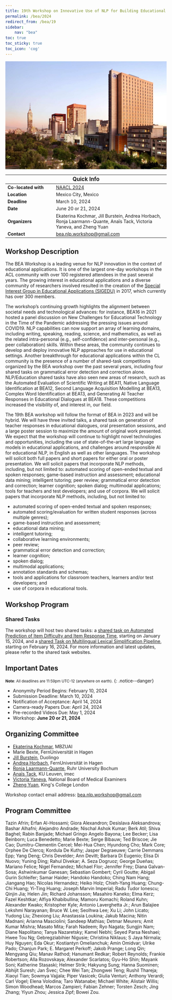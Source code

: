 ```yaml
---
title: 19th Workshop on Innovative Use of NLP for Building Educational Applications
permalink: /bea/2024
redirect_from: /bea/19
sidebar:
    nav: "bea"
toc: true
toc_sticky: true
toc_icon: 'cog'
---
```


![toronto](/assets/images/venues/mexico-city-hilton-reforma.jpeg)

<table>
    <thead>
        <tr>
            <th colspan="2"><span style="font-size: larger;">Quick Info</span></th>
        </tr>
    </thead>
    <tbody>
        <tr>
            <td style="width: 30%;"><strong>Co-located with</strong></td>
            <td><a target="_blank" href="https://2024.naacl.org/">NAACL 2024</a></td>
        </tr>
        <tr>
            <td><strong>Location</strong></td>
            <td>Mexico City, Mexico</td>
        </tr>
        <tr>
            <td><strong>Deadline</strong></td>
            <td>March 10, 2024</td>
        </tr>
        <tr>
            <td><strong>Date</strong></td>
            <td>June 20 or 21, 2024</td>
        </tr>
        <tr>
            <td><strong>Organizers</strong></td>
            <td>Ekaterina Kochmar, Jill Burstein, Andrea Horbach, Ronja Laarmann-Quante, Anaïs Tack, Victoria Yaneva, and Zheng Yuan</td>
        </tr>
        <tr>
            <td><strong>Contact</strong></td>
            <td><a href="mailto:bea.nlp.workshop@gmail.com">bea.nlp.workshop@gmail.com</a></td>
        </tr>
    </tbody>
</table>

## Workshop Description

The BEA Workshop is a leading venue for NLP innovation in the context of educational applications. It is one of the largest one-day workshops in the ACL community with over 100 registered attendees in the past several years. The growing interest in educational applications and a diverse community of researchers involved resulted in the creation of the [Special Interest Group in Educational Applications (SIGEDU)](https://www.aclweb.org/adminwiki/index.php?title=2019Q3_Reports:_SIGEDU) in 2017, which currently has over 300 members.

The workshop’s continuing growth highlights the alignment between societal needs and technological advances: for instance, BEA16 in 2021 hosted a panel discussion on New Challenges for Educational Technology in the Time of the Pandemic addressing the pressing issues around COVID19. NLP capabilities can now support an array of learning domains, including writing, speaking, reading, science, and mathematics, as well as the related intra-personal (e.g., self-confidence) and inter-personal (e.g., peer collaboration) skills. Within these areas, the community continues to develop and deploy innovative NLP approaches for use in educational settings. Another breakthrough for educational applications within the CL community is the presence of a number of shared-task competitions organized by the BEA workshop over the past several years, including four shared tasks on grammatical error detection and correction alone. NLP/Education shared tasks have also seen new areas of research, such as the Automated Evaluation of Scientific Writing at BEA11, Native Language Identification at BEA12, Second Language Acquisition Modelling at BEA13, Complex Word Identification at BEA13, and Generating AI Teacher Responses in Educational Dialogues at BEA18. These competitions increased the visibility of, and interest in, our field.

The 19th BEA workshop will follow the format of BEA in 2023 and will be hybrid. We will have three invited talks, a shared task on generation of teacher responses in educational dialogues, oral presentation sessions, and a large poster session to maximize the amount of original work presented. We expect that the workshop will continue to highlight novel technologies and opportunities, including the use of state-of-the-art large language models in educational applications, and challenges around responsible AI for educational NLP, in English as well as other languages. The workshop will solicit both full papers and short papers for either oral or poster presentation. We will solicit papers that incorporate NLP methods, including, but not limited to: automated scoring of open-ended textual and spoken responses; game-based instruction and assessment; educational data mining; intelligent tutoring; peer review; grammatical error detection and correction; learner cognition; spoken dialog; multimodal applications; tools for teachers and test developers; and use of corpora. We will solicit papers that incorporate NLP methods, including, but not limited to:

- automated scoring of open-ended textual and spoken responses;
- automated scoring/evaluation for written student responses (across multiple genres);
- game-based instruction and assessment;
- educational data mining;
- intelligent tutoring;
- collaborative learning environments;
- peer review;
- grammatical error detection and correction;
- learner cognition;
- spoken dialog;
- multimodal applications;
- annotation standards and schemas;
- tools and applications for classroom teachers, learners and/or test developers; and
- use of corpora in educational tools.

## Workshop Program

### Shared Tasks

The workshop will host two shared tasks: a [shared task on Automated Prediction of Item Difficulty and Item Response Time](/sharedtask/2024), starting on January 15, 2024, and a [shared Task on Multilingual Lexical Simplification Pipeline](/shared-task/2024-MLSP), starting on February 16, 2024. For more information and latest updates, please refer to the shared task websites.

## Important Dates

<span style="font-size: smaller;"><b>Note</b>: All deadlines are 11:59pm UTC-12 (anywhere on earth).</span>
{: .notice--danger}

- Anonymity Period Begins: February 10, 2024
- Submission Deadline: March 10, 2024
- Notification of Acceptance: April 14, 2024
- Camera-ready Papers Due: April 24, 2024
- Pre-recorded Videos Due: May 1, 2024
- Workshop: **June 20 or 21, 2024**

## Organizing Committee

- [Ekaterina Kochmar](https://ekochmar.github.io/about/), MBZUAI
- Marie Bexte, FernUniversität in Hagen
- [Jill Burstein](https://sites.google.com/site/jbursteinets/), Duolingo
- [Andrea Horbach](https://www.fernuni-hagen.de/forschung/schwerpunkte/d2l2/team/andrea.horbach.shtml), FernUniversität in Hagen
- [Ronja Laarmann-Quante](https://www.ltl.uni-due.de/team/ronja-laarmann-quante), Ruhr University Bochum
- [Anaïs Tack](https://anaistack.github.io/), KU Leuven, imec
- [Victoria Yaneva](http://www.victoriayaneva.info/), National Board of Medical Examiners
- [Zheng Yuan](https://www.cl.cam.ac.uk/~zy249/), King's College London

Workshop contact email address: [bea.nlp.workshop@gmail.com](mailto:bea.nlp.workshop@gmail.com)

## Program Committee

Tazin Afrin; Erfan Al-Hossami; Giora Alexandron; Desislava Aleksandrova; Bashar Alhafni; Alejandro Andrade; Nischal Ashok Kumar; Berk Atil; Shiva Baghel; Rabin Banjade; Michael Gringo Angelo Bayona; Lee Becker; Lisa Beinborn; Luca Benedetto; Marie Bexte; Serge Bibauw; Ted Briscoe; Jie Cao; Dumitru-Clementin Cercel; Mei-Hua Chen; Hyundong Cho; Mark Core; Orphee De Clercq; Kordula De Kuthy; Jasper Degraeuwe; Carrie Demmans Epp; Yang Deng; Chris Develder; Ann Devitt; Barbara Di Eugenio; Elisa Di Nuovo; Yuning Ding; Rahul Divekar; A. Seza Dogruoz; George Dueñas; Mariano Felice; Nigel Fernandez; Michael Flor; Jennifer Frey; Diana Galvan-Sosa; Ashwinkumar Ganesan; Sebastian Gombert; Cyril Goutte; Abigail Gurin Schleifer; Samar Haider; Handoko Handoko; Ching Nam Hang; Jiangang Hao; Nicolas Hernandez; Heiko Holz; Chieh-Yang Huang; Chung- Chi Huang; Yi-Ting Huang; Joseph Marvin Imperial; Radu Tudor Ionescu; Qinjin Jia; Helen Jin; Richard Johansson; Masahiro Kaneko; Elma Kerz; Fazel Keshtkar; Alfiya Khabibullina; Mamoru Komachi; Roland Kuhn; Alexander Kwako; Kristopher Kyle; Antonio Laverghetta Jr.; Arun Balajiee Lekshmi Narayanan; Bruce W. Lee; Seolhwa Lee; Xu Li; John Licato; Yudong Liu; Zhexiong Liu; Anastassia Loukina; Jakub Macina; Nitin Madnani; Arianna Masciolini; Sandeep Mathias; Detmar Meurers; Amit Kumar Mishra; Masato Mita; Farah Nadeem; Ryo Nagata; Sungjin Nam; Diane Napolitano; Tanya Nazaretsky; Kamel Nebhi; Seyed Parsa Neshaei; Hwee Tou Ng; Gebregziabihier Nigusie; Christina Niklaus; S Jaya Nirmala; Huy Nguyen; Eda Okur; Kostiantyn Omelianchuk; Amin Omidvar; Ulrike Pado; Chanjun Park; E. Margaret Perkoff; Jakob Prange; Long Qin; Mengyang Qiu; Manav Rathod; Hanumant Redkar; Robert Reynolds; Frankie Robertson; Alla Rozovskaya; Alexander Scarlatos; Gyu-Ho Shin; Mayank Soni; Katherine Stasaski; Helmer Strik; Hakyung Sung; Hanna Suominen; Abhijit Suresh; Jan Švec; Chee Wei Tan; Zhongwei Teng; Rushil Thareja; Xiaoyi Tian; Sowmya Vajjala; Piper Vasicek; Giulia Venturi; Anthony Verardi; Carl Vogel; Elena Volodina; Taro Watanabe; Michael White; Alistair Willis; Simon Woodhead; Marcos Zampieri; Fabian Zehner; Torsten Zesch; Jing Zhang; Yiyun Zhou; Jessica Zipf; Bowei Zou.
